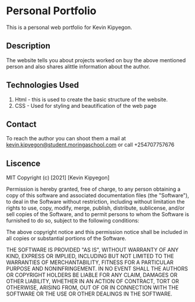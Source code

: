 # Personal Portfolio
This is a personal web portfolio for Kevin Kipyegon.

## Description

The website tells you about projects worked on buy the above mentioned person and also shares alittle information about the author.

## Technologies Used
1. Html - this is used to create the basic structure of the website.
2. CSS - Used for styling and beautification of the web page 
## Contact
To reach the author you can shoot them a mail at kevin.kipyegon@student.moringaschool.com or call +254707757676
## Liscence
MIT
Copyright (c) [2021] [Kevin Kipyegon]

Permission is hereby granted, free of charge, to any person obtaining a copy
of this software and associated documentation files (the "Software"), to deal
in the Software without restriction, including without limitation the rights
to use, copy, modify, merge, publish, distribute, sublicense, and/or sell
copies of the Software, and to permit persons to whom the Software is
furnished to do so, subject to the following conditions:

The above copyright notice and this permission notice shall be included in all
copies or substantial portions of the Software.

THE SOFTWARE IS PROVIDED "AS IS", WITHOUT WARRANTY OF ANY KIND, EXPRESS OR
IMPLIED, INCLUDING BUT NOT LIMITED TO THE WARRANTIES OF MERCHANTABILITY,
FITNESS FOR A PARTICULAR PURPOSE AND NONINFRINGEMENT. IN NO EVENT SHALL THE
AUTHORS OR COPYRIGHT HOLDERS BE LIABLE FOR ANY CLAIM, DAMAGES OR OTHER
LIABILITY, WHETHER IN AN ACTION OF CONTRACT, TORT OR OTHERWISE, ARISING FROM,
OUT OF OR IN CONNECTION WITH THE SOFTWARE OR THE USE OR OTHER DEALINGS IN THE
SOFTWARE.